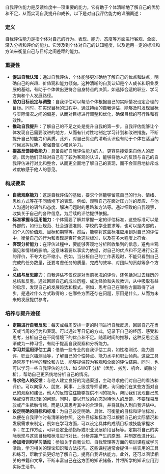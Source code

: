 自我评估能力是反馈维度中一项重要的能力，它有助于个体清晰地了解自己的优势和不足，从而实现自我提升和成长。以下是对自我评估能力的详细阐述：

### 定义

自我评估能力是指个体对自己的行为、表现、能力、态度等方面进行客观、全面、深入分析和评价的能力。它涉及到个体对自己的认知程度，以及运用一定的标准和方法来衡量自己与目标之间差距的能力。

### 重要性

- **促进自我认知**：通过自我评估，个体能够更准确地了解自己的优点和缺点，明确自己的兴趣、价值观和能力倾向。这种清晰的自我认知是个人成长和职业发展的基础，有助于个体做出更符合自身特点的决策，如选择合适的职业、学习方向和个人发展路径。
- **助力目标设定与调整**：自我评估可以帮助个体根据自己的实际情况设定合理的目标。同时，在实现目标的过程中，通过持续的自我评估，能够及时发现目标与实际情况之间的偏差，从而对目标进行调整和优化，确保目标的可行性和有效性。
- **推动自我提升**：了解自己的不足之处是提升自我的第一步。自我评估能够让个体发现自己需要改进的地方，从而有针对性地制定学习计划和改进措施，不断提升自己的能力和素质。此外，对自己优点的清晰认识也有助于个体在适当的时候发挥优势，增强自信心和竞争力。
- **提高反馈接收能力**：具备良好自我评估能力的人，更容易接受来自他人的反馈。因为他们已经对自己有了较为客观的认识，能够将他人的反馈与自己的自我评估进行对比和整合，从而更全面地了解自己的表现，而不会盲目地排斥或过度敏感于他人的意见。

### 构成要素

- **自我观察能力**：这是自我评估的基础，要求个体能够留意自己的行为、情绪、思维方式等在不同情境下的表现。例如，观察自己在面对压力时的反应、与他人沟通时的语气和态度、解决问题时的思路和方法等。通过细致的自我观察，收集关于自己的各种信息，为后续的评估提供依据。
- **标准掌握与运用能力**：个体需要了解并掌握一定的评估标准，这些标准可以是外部的，如行业规范、社会道德准则、学校的学业要求等，也可以是内部的，如个人的价值观、目标和期望等。然后，能够将这些标准应用到对自己的评估中，衡量自己的行为和表现是否符合这些标准，以及在多大程度上符合。
- **客观分析能力**：在评估过程中，要能够客观地分析所收集到的信息，避免主观偏见和情绪的影响。这意味着要以事实为依据，对自己的优点和不足进行公正的评价，不夸大也不缩小。例如，当分析自己的工作表现时，不能只看到自己完成的任务数量，还要考虑任务的质量、完成的效率、对团队的贡献等多个方面。
- **总结与反思能力**：自我评估不仅仅是对当前状况的评价，还包括对过去经历的总结和反思。通过回顾自己的成长历程、成功经验和失败教训，从中吸取有益的启示，发现自己的发展趋势和模式。例如，思考自己在哪些方面取得了进步，是通过什么方式取得的；在哪些方面还存在问题，原因是什么，从而为未来的发展提供参考。

### 培养与提升途径

- **定期进行自我反思**：每天或每周安排一定的时间进行自我反思，回顾自己在当天或当周的行为和表现。可以通过写日记的方式，记录下自己的经历、感受和思考，分析自己在不同情境下的优点和不足。随着时间的推移，这种反思会逐渐成为一种习惯，有助于提高自我观察和分析能力。
- **学习并运用评估工具**：借助一些专业的自我评估工具，如性格测试、能力测评、职业兴趣测验等，了解自己的个性特点、能力水平和职业倾向。这些工具通常基于科学的理论和方法，能够提供较为客观和全面的评估结果。同时，也可以学习一些自我评估的方法，如 SWOT 分析（优势、劣势、机会、威胁分析），帮助自己更系统地分析自己的情况。
- **寻求他人的反馈**：与他人建立良好的沟通渠道，主动寻求他们对自己的看法和评价。可以向家人、朋友、同事、上级或导师请教，询问他们在某些方面对自己的观察和建议。他人的反馈往往能够提供不同的视角，帮助我们发现自己忽略或没有意识到的问题。同时，要以开放的心态对待他人的反馈，不要轻易反驳或产生抵触情绪，而是认真思考其中的合理性，并将其融入到自我评估中。
- **设定明确的目标和标准**：为自己设定明确、具体、可衡量的目标和评估标准，以便在自我评估时有清晰的参照。这些目标和标准可以根据自己的实际情况和发展需求来制定，例如在学习方面，可以设定具体的成绩目标或技能掌握水平；在工作方面，可以设定业绩指标或职业发展阶段目标等。定期将自己的实际表现与这些目标和标准进行对比，分析差距产生的原因，并制定改进计划。
- **参加培训和学习活动**：参加关于自我认知、自我管理等方面的培训课程或学习活动，学习相关的理论知识和方法技巧。这些课程通常会提供一些实用的工具和练习，帮助学员更好地了解自己，提高自我评估能力。此外，还可以阅读相关的书籍和文章，不断丰富自己在这方面的知识储备，并将所学的知识应用到实际生活中。

